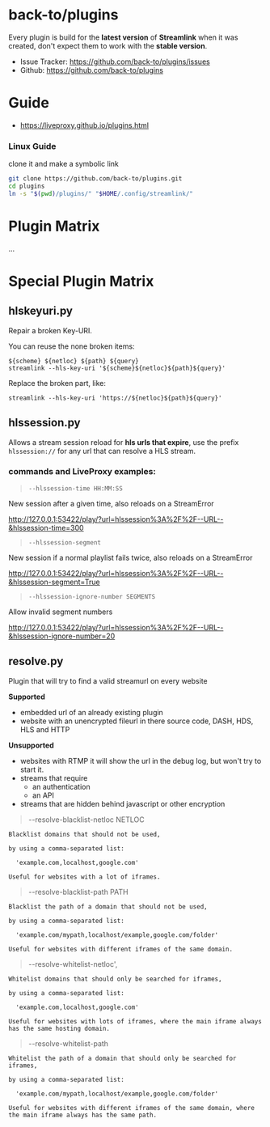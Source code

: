 # back-to/plugins

Every plugin is build for the **latest version** of **Streamlink** when it was created,
don't expect them to work with the **stable version**.

- Issue Tracker: https://github.com/back-to/plugins/issues
- Github: https://github.com/back-to/plugins

# Guide

- https://liveproxy.github.io/plugins.html

### Linux Guide

clone it and make a symbolic link

```sh
git clone https://github.com/back-to/plugins.git
cd plugins
ln -s "$(pwd)/plugins/" "$HOME/.config/streamlink/"
```

# Plugin Matrix

...

# Special Plugin Matrix

## hlskeyuri.py

Repair a broken Key-URI.

You can reuse the none broken items:

    ${scheme} ${netloc} ${path} ${query}
    streamlink --hls-key-uri '${scheme}${netloc}${path}${query}'

Replace the broken part, like:

    streamlink --hls-key-uri 'https://${netloc}${path}${query}'

## hlssession.py

Allows a stream session reload for **hls urls that expire**,
use the prefix `hlssession://` for any url that can resolve a HLS stream.

### commands and LiveProxy examples:

> `--hlssession-time HH:MM:SS`

New session after a given time, also reloads on a StreamError

http://127.0.0.1:53422/play/?url=hlssession%3A%2F%2F--URL--&hlssession-time=300

> `--hlssession-segment`

New session if a normal playlist fails twice, also reloads on a StreamError

http://127.0.0.1:53422/play/?url=hlssession%3A%2F%2F--URL--&hlssession-segment=True

> `--hlssession-ignore-number SEGMENTS`

Allow invalid segment numbers

http://127.0.0.1:53422/play/?url=hlssession%3A%2F%2F--URL--&hlssession-ignore-number=20

## resolve.py

Plugin that will try to find a valid streamurl on every website

**Supported**

  - embedded url of an already existing plugin
  - website with an unencrypted fileurl in there source code,
    DASH, HDS, HLS and HTTP

**Unsupported**

  - websites with RTMP
    it will show the url in the debug log, but won't try to start it.
  - streams that require
      - an authentication
      - an API
  - streams that are hidden behind javascript or other encryption

> --resolve-blacklist-netloc NETLOC

```
Blacklist domains that should not be used,

by using a comma-separated list:

  'example.com,localhost,google.com'

Useful for websites with a lot of iframes.
```

> --resolve-blacklist-path PATH

```
Blacklist the path of a domain that should not be used,

by using a comma-separated list:

  'example.com/mypath,localhost/example,google.com/folder'

Useful for websites with different iframes of the same domain.
```

> --resolve-whitelist-netloc',

```
Whitelist domains that should only be searched for iframes,

by using a comma-separated list:

  'example.com,localhost,google.com'

Useful for websites with lots of iframes, where the main iframe always has the same hosting domain.
```


> --resolve-whitelist-path

```
Whitelist the path of a domain that should only be searched for iframes,

by using a comma-separated list:

  'example.com/mypath,localhost/example,google.com/folder'

Useful for websites with different iframes of the same domain, where the main iframe always has the same path.
```
